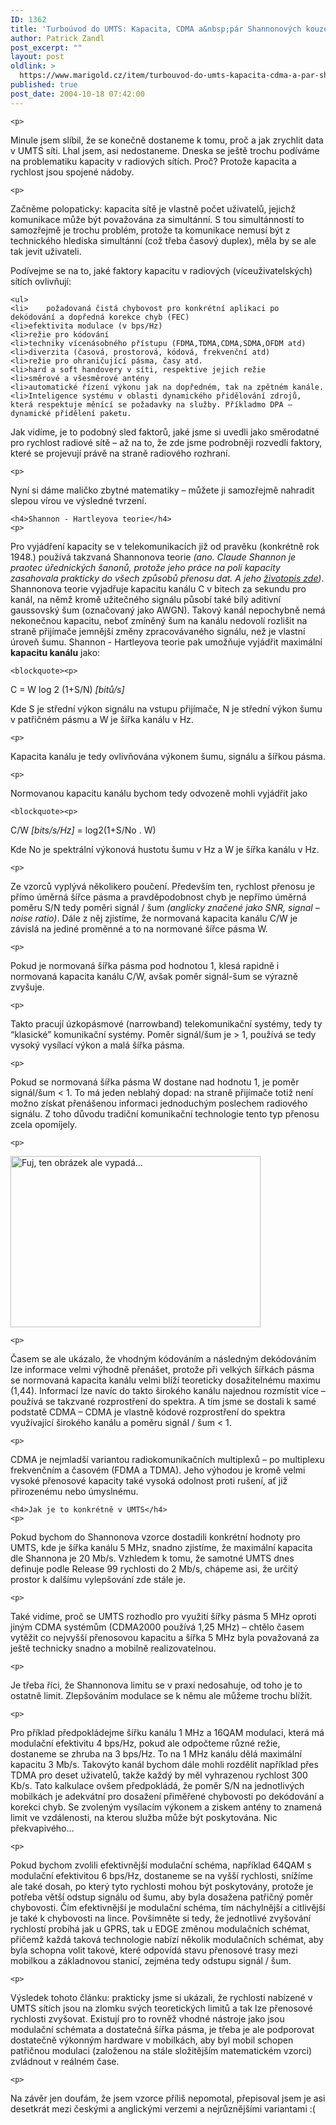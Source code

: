 ```yaml
---
ID: 1362
title: 'Turboúvod do UMTS: Kapacita, CDMA a&nbsp;pár Shannonových kouzel'
author: Patrick Zandl
post_excerpt: ""
layout: post
oldlink: >
  https://www.marigold.cz/item/turbouvod-do-umts-kapacita-cdma-a-par-shannonovych-kouzel
published: true
post_date: 2004-10-18 07:42:00
---
```

	<p>
Minule jsem slíbil, že se konečně dostaneme k tomu, proč a jak zrychlit data v UMTS síti. Lhal jsem, asi nedostaneme. Dneska se ještě trochu podíváme na problematiku kapacity v radiových sítích. Proč? Protože kapacita a rychlost jsou spojené nádoby. </p>

	<p>
Začněme polopaticky: kapacita sítě je vlastně počet uživatelů, jejichž komunikace může být považována za simultánní. S tou simultánností to samozřejmě je trochu problém, protože ta komunikace nemusí být z technického hlediska simultánní (což třeba časový duplex), měla by se ale tak jevit uživateli.
</p>

<!--more-->	<p>
Podívejme se na to, jaké faktory kapacitu v radiových (víceuživatelských) sítích ovlivňují:</p>

	<ul>
	<li>	požadovaná čistá chybovost pro konkrétní aplikaci po dekódování a dopředná korekce chyb (FEC)
	<li>efektivita modulace (v bps/Hz)
	<li>režie pro kódování
	<li>techniky vícenásobného přístupu (FDMA,TDMA,CDMA,SDMA,OFDM atd)
	<li>diverzita (časová, prostorová, kódová, frekvenční atd)
	<li>režie pro ohraničující pásma, časy atd. 
	<li>hard a soft handovery v síti, respektive jejich režie
	<li>směrové a všesměrové antény
	<li>automatické řízení výkonu jak na dopředném, tak na zpětném kanále. 
	<li>Inteligence systému v oblasti dynamického přidělování zdrojů, která respektuje měnící se požadavky na služby. Příkladmo DPA – dynamické přidělení paketu. 
</ul>
	<p>
Jak vidíme, je to podobný sled faktorů, jaké jsme si uvedli jako směrodatné pro rychlost radiové sítě – až na to, že zde jsme podrobněji rozvedli faktory, které se projevují právě na straně radiového rozhraní. </p>

	<p>
Nyní si dáme maličko zbytné matematiky – můžete ji samozřejmě nahradit slepou vírou ve výsledné tvrzení. </p>

	<h4>Shannon - Hartleyova teorie</h4>
	<p>
Pro vyjádření kapacity se v telekomunikacích již od pravěku (konkrétně rok 1948.) používá takzvaná Shannonova teorie <i>(ano. Claude Shannon je praotec úřednických šanonů, protože jeho práce na poli kapacity zasahovala prakticky do všech způsobů přenosu dat. A jeho <a href="http://www.vesmir.cz/clanek.php3?CID=5988">životopis zde</a>)</i>. Shannonova teorie vyjadřuje kapacitu kanálu C v bitech za sekundu pro kanál, na němž kromě užitečného signálu působí také bílý aditivní gaussovský šum (označovaný jako AWGN). Takový kanál nepochybně nemá nekonečnou kapacitu, neboť zmíněný šum na kanálu nedovolí rozlišit na straně přijímače jemnější změny zpracovávaného signálu, než je vlastní úroveň šumu. Shannon - Hartleyova teorie pak umožňuje vyjádřit maximální <b>kapacitu kanálu</b> jako:</p>

	<blockquote><p>
C = W log 2 (1+S/N) <i>[bitů/s]</i></p>
</blockquote>
	<p>
Kde S je střední výkon signálu na vstupu přijímače, N je střední výkon šumu v patřičném pásmu a W je šířka kanálu v Hz. </p>

	<p>
Kapacita kanálu je tedy ovlivňována výkonem šumu, signálu a šířkou pásma. </p>

	<p>
Normovanou kapacitu kanálu bychom tedy odvozeně mohli vyjádřit jako </p>

	<blockquote><p>
C/W <i>[bits/s/Hz]</i>  =  log2(1+S/No . W) </p>
</blockquote>
	<p>
Kde No je spektrální výkonová hustotu šumu v Hz a W je šířka kanálu v Hz. </p>

	<p>
Ze vzorců vyplývá několikero poučení. Především ten, rychlost přenosu je přímo úměrná šířce pásma a pravděpodobnost chyb je nepřímo úměrná poměru S/N tedy poměri signál / šum <i>(anglicky značené jako SNR, signal – noise ratio)</i>. Dále z něj zjistíme,  že normovaná kapacita kanálu C/W je závislá na jediné proměnné a to na normované šířce pásma W. </p>

	<p>
Pokud je normovaná šířka pásma pod hodnotou 1, klesá rapidně i normovaná kapacita kanálu C/W, avšak poměr signál-šum se výrazně zvyšuje. </p>

	<p>
Takto pracují úzkopásmové (narrowband) telekomunikační systémy, tedy ty &#8220;klasické&#8221; komunikační systémy. Poměr signál/šum je > 1, používá se tedy vysoký vysílací výkon a malá šířka pásma. </p>

	<p>
Pokud se normovaná šířka pásma W dostane nad hodnotu 1, je poměr signál/šum < 1. To má jeden neblahý dopad: na straně přijímače totiž není možno získat přenášenou informaci jednoduchým poslechem radiového signálu. Z toho důvodu tradiční komunikační technologie tento typ přenosu zcela opomíjely.</p>

	<p>
<img src="/wp-content/uploads/20041018-normalizovanasirkapasma.jpg" alt="Fuj, ten obrázek ale vypadá..." width="400" height="274" /> </p>

	<p>
Časem se ale ukázalo, že vhodným kódováním a následným dekódováním lze informace velmi výhodně přenášet, protože při velkých šířkách pásma se normovaná kapacita kanálu velmi blíží teoreticky dosažitelnému maximu (1,44). Informací lze navíc do takto širokého kanálu najednou rozmístit více – používá se takzvané rozprostření do spektra. A tím jsme se dostali k samé podstatě CDMA – CDMA je vlastně kódové rozprostření do spektra využívající širokého kanálu a poměru signál / šum < 1. </p>

	<p>
CDMA je nejmladší variantou radiokomunikačních multiplexů – po multiplexu frekvenčním a časovém (FDMA a TDMA). Jeho výhodou je kromě velmi vysoké přenosové kapacity také vysoká odolnost proti rušení, ať již přirozenému nebo úmyslnému. </p>

	<h4>Jak je to konkrétně v UMTS</h4>
	<p>
Pokud bychom do Shannonova vzorce dostadili konkrétní hodnoty pro UMTS, kde je šířka kanálu 5 MHz, snadno zjistíme, že maximální kapacita dle Shannona je 20 Mb/s. Vzhledem k tomu, že samotné UMTS dnes definuje podle Release 99 rychlosti do 2 Mb/s, chápeme asi, že určitý prostor k dalšímu vylepšování zde stále je.</p>

	<p>
Také vidíme, proč se UMTS rozhodlo pro využití šířky pásma 5 MHz oproti jiným CDMA systémům (CDMA2000 používá 1,25 MHz) – chtělo časem vytěžit co nejvyšší přenosovou kapacitu a šířka 5 MHz byla považovaná za ještě technicky snadno a mobilně realizovatelnou. </p>

	<p>
Je třeba říci, že Shannonova limitu se v praxi nedosahuje, od toho je to ostatně limit. Zlepšováním modulace se k němu ale můžeme trochu blížit. </p>

	<p>
Pro příklad předpokládejme šířku kanálu 1 MHz a 16QAM modulaci, která má modulační efektivitu 4 bps/Hz, pokud ale odpočteme různé režie, dostaneme se zhruba na 3 bps/Hz. To na 1 MHz kanálu dělá maximální kapacitu 3 Mb/s. Takovýto kanál bychom dále mohli rozdělit například přes TDMA pro deset uživatelů, takže každý by měl vyhrazenou rychlost 300 Kb/s. Tato kalkulace ovšem předpokládá, že poměr S/N na jednotlivých mobilkách je adekvátní pro dosažení přiměřené chybovosti po dekódování a korekci chyb. Se zvoleným vysílacím výkonem a ziskem antény to znamená limit ve vzdálenosti, na kterou služba může být poskytována. Nic překvapivého… </p>

	<p>
Pokud bychom zvolili efektivnější modulační schéma, například 64QAM s modulační efektivitou 6 bps/Hz, dostaneme se na vyšší rychlosti, snížíme ale také dosah, po který tyto rychlosti mohou být poskytovány, protože je potřeba větší odstup signálu od šumu, aby byla dosažena patřičný poměr chybovosti. Čím efektivnější je modulační schéma, tím náchylnější a citlivější je také k chybovosti na lince.  Povšimněte si tedy, že jednotlivé zvyšování rychlostí probíhá jak u GPRS, tak u EDGE změnou modulačních schémat, přičemž každá taková technologie nabízí několik modulačních schémat, aby byla schopna volit takové, které odpovídá stavu přenosové trasy mezi mobilkou a základnovou stanicí, zejména tedy odstupu signál / šum. </p>

	<p>
Výsledek tohoto článku: prakticky jsme si ukázali, že rychlosti nabízené v UMTS sítích jsou na zlomku svých teoretických limitů a tak lze přenosové rychlosti zvyšovat. Existují pro to rovněž vhodné nástroje jako jsou modulační schémata a dostatečná šířka pásma, je třeba je ale podporovat dostatečně výkonným hardware v mobilkách, aby byl mobil schopen patřičnou modulaci (založenou na stále složitějším matematickém vzorci) zvládnout v reálném čase. </p>

	<p>
Na závěr jen doufám, že jsem vzorce příliš nepomotal, přepisoval jsem je asi desetkrát mezi českými a anglickými verzemi a nejrůznějšími variantami :(
</p>
